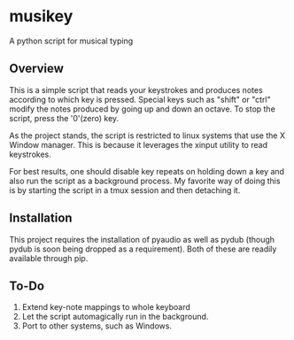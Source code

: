 # musikey
A python script for musical typing

## Overview

This is a simple script that reads your keystrokes and produces notes according to which key is pressed. Special keys such as "shift" or "ctrl" modify the notes produced by going up and down an octave. To stop the script, press the '0'(zero) key.

As the project stands, the script is restricted to linux systems that use the X Window manager. This is because it leverages the xinput utility to read keystrokes.

For best results, one should disable key repeats on holding down a key and also run the script as a background process. My favorite way of doing this is by starting the script in a tmux session and then detaching it.

## Installation

This project requires the installation of pyaudio as well as pydub (though pydub is soon being dropped as a requirement). Both of these are readily available through pip.

## To-Do
1. Extend key-note mappings to whole keyboard
2. Let the script automagically run in the background.
3. Port to other systems, such as Windows.

